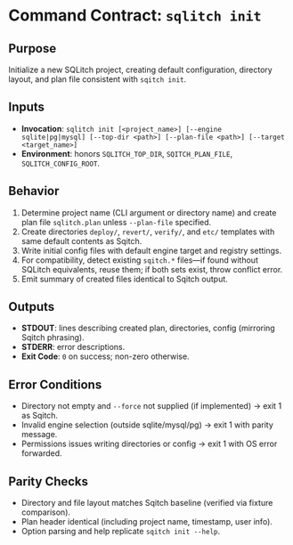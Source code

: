 # Command Contract: `sqlitch init`

## Purpose
Initialize a new SQLitch project, creating default configuration, directory layout, and plan file consistent with `sqitch init`.

## Inputs
- **Invocation**: `sqlitch init [<project_name>] [--engine sqlite|pg|mysql] [--top-dir <path>] [--plan-file <path>] [--target <target_name>]`
- **Environment**: honors `SQLITCH_TOP_DIR`, `SQITCH_PLAN_FILE`, `SQLITCH_CONFIG_ROOT`.

## Behavior
1. Determine project name (CLI argument or directory name) and create plan file `sqlitch.plan` unless `--plan-file` specified.
2. Create directories `deploy/`, `revert/`, `verify/`, and `etc/` templates with same default contents as Sqitch.
3. Write initial config files with default engine target and registry settings.
4. For compatibility, detect existing `sqitch.*` files—if found without SQLitch equivalents, reuse them; if both sets exist, throw conflict error.
5. Emit summary of created files identical to Sqitch output.

## Outputs
- **STDOUT**: lines describing created plan, directories, config (mirroring Sqitch phrasing).
- **STDERR**: error descriptions.
- **Exit Code**: `0` on success; non-zero otherwise.

## Error Conditions
- Directory not empty and `--force` not supplied (if implemented) → exit 1 as Sqitch.
- Invalid engine selection (outside sqlite/mysql/pg) → exit 1 with parity message.
- Permissions issues writing directories or config → exit 1 with OS error forwarded.

## Parity Checks
- Directory and file layout matches Sqitch baseline (verified via fixture comparison).
- Plan header identical (including project name, timestamp, user info).
- Option parsing and help replicate `sqitch init --help`.
